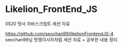 # Likelion_FrontEnd_JS
0520 멋사 자바스크립트 세션 자료

https://github.com/seochan99/likelionFrontendJS-4  
seochan99님 멋쟁이사자처럼 세션 자료 + 공부한 내용 정리
